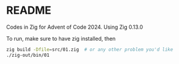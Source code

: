 # README

Codes in Zig for Advent of Code 2024. Using Zig 0.13.0

To run, make sure to have zig installed, then

```bash
zig build -Dfile=src/01.zig  # or any other problem you'd like
./zig-out/bin/01
```
